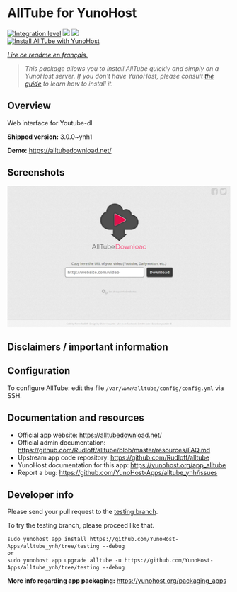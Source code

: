 <!--
N.B.: This README was automatically generated by https://github.com/YunoHost/apps/tree/master/tools/README-generator
It shall NOT be edited by hand.
-->

# AllTube for YunoHost

[![Integration level](https://dash.yunohost.org/integration/alltube.svg)](https://dash.yunohost.org/appci/app/alltube) ![](https://ci-apps.yunohost.org/ci/badges/alltube.status.svg) ![](https://ci-apps.yunohost.org/ci/badges/alltube.maintain.svg)  
[![Install AllTube with YunoHost](https://install-app.yunohost.org/install-with-yunohost.svg)](https://install-app.yunohost.org/?app=alltube)

*[Lire ce readme en français.](./README_fr.md)*

> *This package allows you to install AllTube quickly and simply on a YunoHost server.
If you don't have YunoHost, please consult [the guide](https://yunohost.org/#/install) to learn how to install it.*

## Overview

Web interface for Youtube-dl

**Shipped version:** 3.0.0~ynh1

**Demo:** https://alltubedownload.net/

## Screenshots

![](./doc/screenshots/screenshot.png)

## Disclaimers / important information

## Configuration

To configure AllTube: edit the file `/var/www/alltube/config/config.yml` via SSH.

## Documentation and resources

* Official app website: https://alltubedownload.net/
* Official admin documentation: https://github.com/Rudloff/alltube/blob/master/resources/FAQ.md
* Upstream app code repository: https://github.com/Rudloff/alltube
* YunoHost documentation for this app: https://yunohost.org/app_alltube
* Report a bug: https://github.com/YunoHost-Apps/alltube_ynh/issues

## Developer info

Please send your pull request to the [testing branch](https://github.com/YunoHost-Apps/alltube_ynh/tree/testing).

To try the testing branch, please proceed like that.
```
sudo yunohost app install https://github.com/YunoHost-Apps/alltube_ynh/tree/testing --debug
or
sudo yunohost app upgrade alltube -u https://github.com/YunoHost-Apps/alltube_ynh/tree/testing --debug
```

**More info regarding app packaging:** https://yunohost.org/packaging_apps